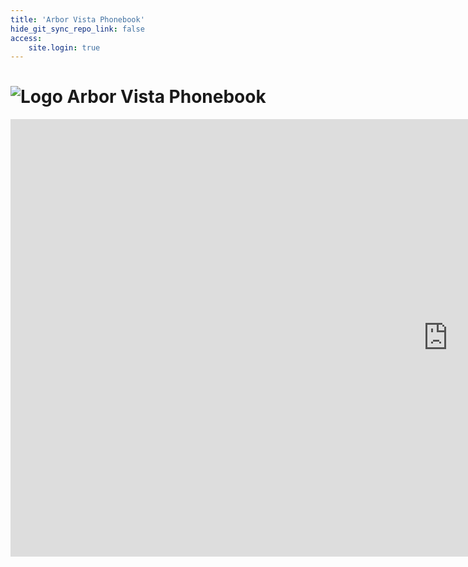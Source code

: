 ```yaml
---
title: 'Arbor Vista Phonebook'
hide_git_sync_repo_link: false
access:
    site.login: true
---
```


[Logo]: /images/Oak_Tree2_100.png

 # ![Logo] Arbor Vista Phonebook

<iframe width="1400" height="700" frameborder="0" scrolling="no" src="https://onedrive.live.com/embed?resid=88FCEE2150B75169%21421076&authkey=%21AEu5WPBR0C7jiRE&em=2&Item=Phone_Book&wdInConfigurator=True"></iframe>

